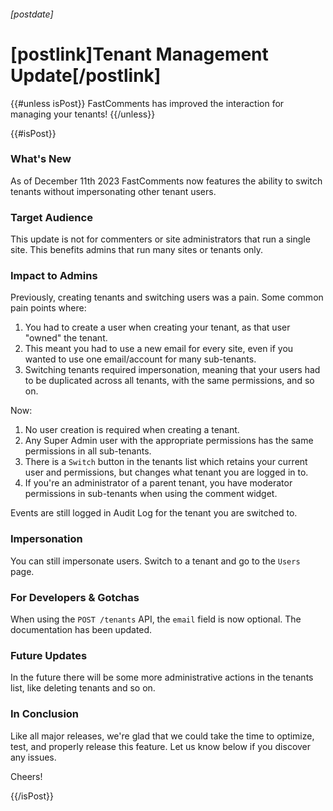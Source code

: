 ###### [postdate]
# [postlink]Tenant Management Update[/postlink]

{{#unless isPost}}
FastComments has improved the interaction for managing your tenants!
{{/unless}}

{{#isPost}}

### What's New

As of December 11th 2023 FastComments now features the ability to switch tenants without impersonating other tenant users.

### Target Audience

This update is not for commenters or site administrators that run a single site. This benefits admins that run many sites or tenants only.

### Impact to Admins

Previously, creating tenants and switching users was a pain. Some common pain points where:

1. You had to create a user when creating your tenant, as that user "owned" the tenant.
2. This meant you had to use a new email for every site, even if you wanted to use one email/account for many sub-tenants.
3. Switching tenants required impersonation, meaning that your users had to be duplicated across all tenants, with the same permissions, and so on.

Now:

1. No user creation is required when creating a tenant.
2. Any Super Admin user with the appropriate permissions has the same permissions in all sub-tenants.
3. There is a `Switch` button in the tenants list which retains your current user and permissions, but changes what tenant you are logged in to.
4. If you're an administrator of a parent tenant, you have moderator permissions in sub-tenants when using the comment widget. 

Events are still logged in Audit Log for the tenant you are switched to.

### Impersonation

You can still impersonate users. Switch to a tenant and go to the `Users` page.

### For Developers & Gotchas

When using the `POST /tenants` API, the `email` field is now optional. The documentation has been updated.

### Future Updates

In the future there will be some more administrative actions in the tenants list, like deleting tenants and so on.

### In Conclusion

Like all major releases, we're glad that we could take the time to optimize, test, and properly release this feature. Let us know
below if you discover any issues.

Cheers!

{{/isPost}}
